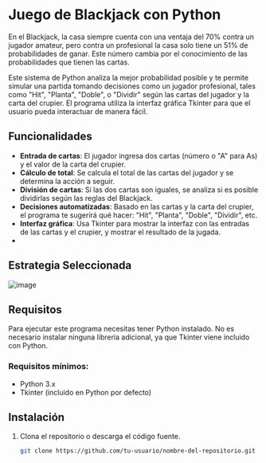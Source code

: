 # Juego de Blackjack con Python

En el Blackjack, la casa siempre cuenta con una ventaja del 70% contra un jugador amateur, pero contra un profesional la casa solo tiene un 51% de probabilidades de ganar. Este número cambia por el conocimiento de las probabilidades que tienen las cartas.

Este sistema de Python analiza la mejor probabilidad posible y te permite simular una partida tomando decisiones como un jugador profesional, tales como "Hit", "Planta", "Doble", o "Dividir" según las cartas del jugador y la carta del crupier. El programa utiliza la interfaz gráfica Tkinter para que el usuario pueda interactuar de manera fácil.

## Funcionalidades

- **Entrada de cartas**: El jugador ingresa dos cartas (número o "A" para As) y el valor de la carta del crupier.
- **Cálculo de total**: Se calcula el total de las cartas del jugador y se determina la acción a seguir.
- **División de cartas**: Si las dos cartas son iguales, se analiza si es posible dividirlas según las reglas del Blackjack.
- **Decisiones automatizadas**: Basado en las cartas y la carta del crupier, el programa te sugerirá qué hacer: "Hit", "Planta", "Doble", "Dividir", etc.
- **Interfaz gráfica**: Usa Tkinter para mostrar la interfaz con las entradas de las cartas y el crupier, y mostrar el resultado de la jugada.
- 
## Estrategia Seleccionada
![image](https://github.com/user-attachments/assets/fdd9aaa3-6e95-433c-813a-b9c0c5febcb2)


## Requisitos

Para ejecutar este programa necesitas tener Python instalado. No es necesario instalar ninguna librería adicional, ya que Tkinter viene incluido con Python.

### Requisitos mínimos:
- Python 3.x
- Tkinter (incluido en Python por defecto)

## Instalación

1. Clona el repositorio o descarga el código fuente.
   
   ```bash
   git clone https://github.com/tu-usuario/nombre-del-repositorio.git
